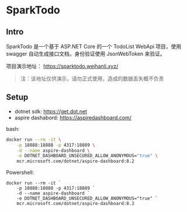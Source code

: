 # SparkTodo

## Intro

SparkTodo 是一个基于 ASP.NET Core 的一个 TodoList WebApi 项目，使用 swagger 自动生成接口文档，身份验证使用 JsonWebToken 来验证。

项目演示地址： <https://sparktodo.weihanli.xyz/>

> 注：该地址仅供演示，请勿正式使用，造成的数据丢失概不负责

## Setup

- dotnet sdk: <https://get.dot.net>
- aspire dashabord: <https://aspiredashboard.com/>

bash:

```bash
docker run --rm -it \
    -p 18888:18888 -p 4317:18889 \
    -d --name aspire-dashboard \
    -e DOTNET_DASHBOARD_UNSECURED_ALLOW_ANONYMOUS="true" \
    mcr.microsoft.com/dotnet/aspire-dashboard:8.2
```

Powershell:

```pwsh
docker run --rm -it `
    -p 18888:18888 -p 4317:18889 `
    -d --name aspire-dashboard `
    -e DOTNET_DASHBOARD_UNSECURED_ALLOW_ANONYMOUS="true" `
    mcr.microsoft.com/dotnet/aspire-dashboard:8.2
```

